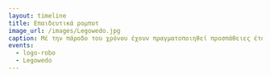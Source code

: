 ```yaml
---
layout: timeline
title: Επαιδευτικά ρομποτ
image_url: /images/Legowedo.jpg
caption: Μέ την πάροδο του χρόνου έχουν πραγματοποιηθεί προσπάθειες έτσι ώστε, τα ρομπότ εκτός από μηχανές που χρησιμοποιούνται μόνο από ειδικούς, να μετατραπούν σε ένα επιπλέον μαθησιακό εργαλείο για τους μαθητές.
events:
  - logo-robo
  - Legowedo
---
```


